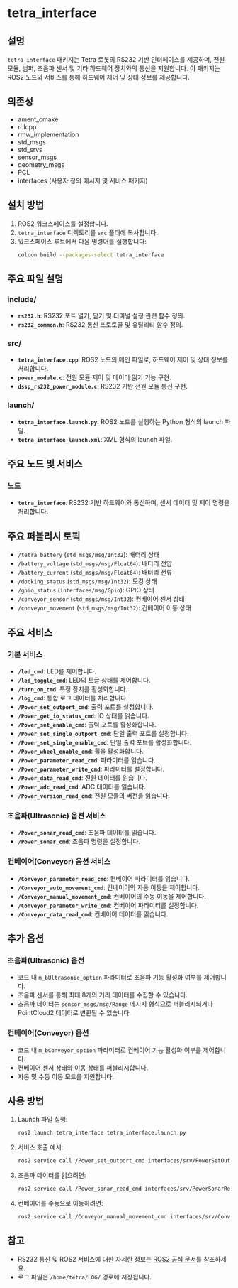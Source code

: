 # tetra_interface

## 설명
`tetra_interface` 패키지는 Tetra 로봇의 RS232 기반 인터페이스를 제공하며, 전원 모듈, 범퍼, 초음파 센서 및 기타 하드웨어 장치와의 통신을 지원합니다. 이 패키지는 ROS2 노드와 서비스를 통해 하드웨어 제어 및 상태 정보를 제공합니다.

## 의존성
- ament_cmake
- rclcpp
- rmw_implementation
- std_msgs
- std_srvs
- sensor_msgs
- geometry_msgs
- PCL
- interfaces (사용자 정의 메시지 및 서비스 패키지)

## 설치 방법
1. ROS2 워크스페이스를 설정합니다.
2. `tetra_interface` 디렉토리를 `src` 폴더에 복사합니다.
3. 워크스페이스 루트에서 다음 명령어를 실행합니다:
   ```bash
   colcon build --packages-select tetra_interface
   ```

## 주요 파일 설명
### include/
- **`rs232.h`**: RS232 포트 열기, 닫기 및 터미널 설정 관련 함수 정의.
- **`rs232_common.h`**: RS232 통신 프로토콜 및 유틸리티 함수 정의.

### src/
- **`tetra_interface.cpp`**: ROS2 노드의 메인 파일로, 하드웨어 제어 및 상태 정보를 처리합니다.
- **`power_module.c`**: 전원 모듈 제어 및 데이터 읽기 기능 구현.
- **`dssp_rs232_power_module.c`**: RS232 기반 전원 모듈 통신 구현.

### launch/
- **`tetra_interface.launch.py`**: ROS2 노드를 실행하는 Python 형식의 launch 파일.
- **`tetra_interface_launch.xml`**: XML 형식의 launch 파일.

## 주요 노드 및 서비스
### 노드
- **`tetra_interface`**: RS232 기반 하드웨어와 통신하며, 센서 데이터 및 제어 명령을 처리합니다.

## 주요 퍼블리시 토픽
- `/tetra_battery` (`std_msgs/msg/Int32`): 배터리 상태
- `/battery_voltage` (`std_msgs/msg/Float64`): 배터리 전압
- `/battery_current` (`std_msgs/msg/Float64`): 배터리 전류
- `/docking_status` (`std_msgs/msg/Int32`): 도킹 상태
- `/gpio_status` (`interfaces/msg/Gpio`): GPIO 상태
- `/conveyor_sensor` (`std_msgs/msg/Int32`): 컨베이어 센서 상태
- `/conveyor_movement` (`std_msgs/msg/Int32`): 컨베이어 이동 상태

## 주요 서비스
### 기본 서비스
- **`/led_cmd`**: LED를 제어합니다.
- **`/led_toggle_cmd`**: LED의 토글 상태를 제어합니다.
- **`/turn_on_cmd`**: 특정 장치를 활성화합니다.
- **`/log_cmd`**: 통합 로그 데이터를 처리합니다.
- **`/Power_set_outport_cmd`**: 출력 포트를 설정합니다.
- **`/Power_get_io_status_cmd`**: IO 상태를 읽습니다.
- **`/Power_set_enable_cmd`**: 출력 포트를 활성화합니다.
- **`/Power_set_single_outport_cmd`**: 단일 출력 포트를 설정합니다.
- **`/Power_set_single_enable_cmd`**: 단일 출력 포트를 활성화합니다.
- **`/Power_wheel_enable_cmd`**: 휠을 활성화합니다.
- **`/Power_parameter_read_cmd`**: 파라미터를 읽습니다.
- **`/Power_parameter_write_cmd`**: 파라미터를 설정합니다.
- **`/Power_data_read_cmd`**: 전원 데이터를 읽습니다.
- **`/Power_adc_read_cmd`**: ADC 데이터를 읽습니다.
- **`/Power_version_read_cmd`**: 전원 모듈의 버전을 읽습니다.

### 초음파(Ultrasonic) 옵션 서비스
- **`/Power_sonar_read_cmd`**: 초음파 데이터를 읽습니다.
- **`/Power_sonar_cmd`**: 초음파 명령을 설정합니다.

### 컨베이어(Conveyor) 옵션 서비스
- **`/Conveyor_parameter_read_cmd`**: 컨베이어 파라미터를 읽습니다.
- **`/Conveyor_auto_movement_cmd`**: 컨베이어의 자동 이동을 제어합니다.
- **`/Conveyor_manual_movement_cmd`**: 컨베이어의 수동 이동을 제어합니다.
- **`/Conveyor_parameter_write_cmd`**: 컨베이어 파라미터를 설정합니다.
- **`/Conveyor_data_read_cmd`**: 컨베이어 데이터를 읽습니다.

## 추가 옵션
### 초음파(Ultrasonic) 옵션
- 코드 내 `m_bUltrasonic_option` 파라미터로 초음파 기능 활성화 여부를 제어합니다.
- 초음파 센서를 통해 최대 8개의 거리 데이터를 수집할 수 있습니다.
- 초음파 데이터는 `sensor_msgs/msg/Range` 메시지 형식으로 퍼블리시되거나 PointCloud2 데이터로 변환될 수 있습니다.

### 컨베이어(Conveyor) 옵션
- 코드 내 `m_bConveyor_option` 파라미터로 컨베이어 기능 활성화 여부를 제어합니다.
- 컨베이어 센서 상태와 이동 상태를 퍼블리시합니다.
- 자동 및 수동 이동 모드를 지원합니다.

## 사용 방법
1. Launch 파일 실행:
   ```bash
   ros2 launch tetra_interface tetra_interface.launch.py
   ```
2. 서비스 호출 예시:
   ```bash
   ros2 service call /Power_set_outport_cmd interfaces/srv/PowerSetOutport "{id: 1, value: 100}"
   ```
3. 초음파 데이터를 읽으려면:
   ```bash
   ros2 service call /Power_sonar_read_cmd interfaces/srv/PowerSonarRead "{}"
   ```
4. 컨베이어를 수동으로 이동하려면:
   ```bash
   ros2 service call /Conveyor_manual_movement_cmd interfaces/srv/ConveyorManualMovement "{direction: 'forward', speed: 50}"
   ```

## 참고
- RS232 통신 및 ROS2 서비스에 대한 자세한 정보는 [ROS2 공식 문서](https://docs.ros.org/en/foxy/)를 참조하세요.
- 로그 파일은 `/home/tetra/LOG/` 경로에 저장됩니다.
